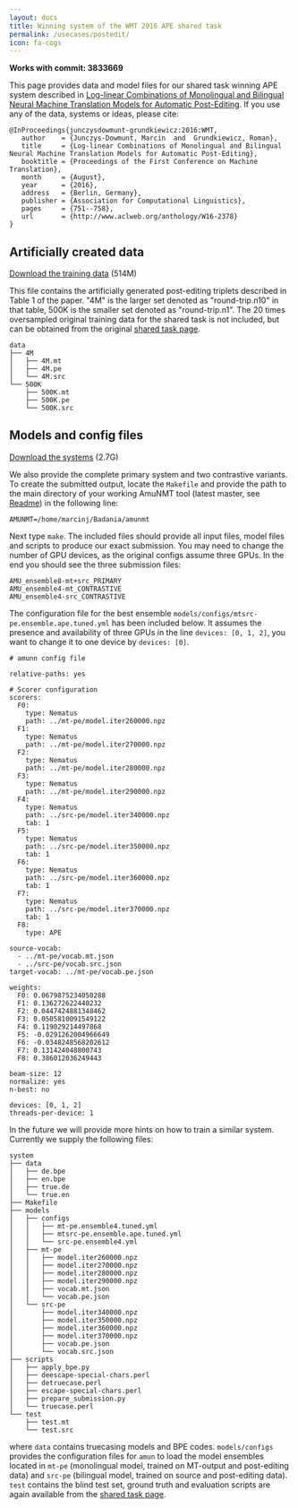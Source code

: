 ```yaml
---
layout: docs
title: Winning system of the WMT 2016 APE shared task
permalink: /usecases/postedit/
icon: fa-cogs
---
```


**Works with commit: 3833669**

This page provides data and model files for our shared task winning APE system described in [Log-linear Combinations of Monolingual and Bilingual Neural Machine Translation Models for Automatic Post-Editing](http://www.aclweb.org/anthology/W16-2378). If you use any of the data, systems or ideas, please cite:

    @InProceedings{junczysdowmunt-grundkiewicz:2016:WMT,
       author    = {Junczys-Dowmunt, Marcin  and  Grundkiewicz, Roman},
       title     = {Log-linear Combinations of Monolingual and Bilingual Neural Machine Translation Models for Automatic Post-Editing},
       booktitle = {Proceedings of the First Conference on Machine Translation},
       month     = {August},
       year      = {2016},
       address   = {Berlin, Germany},
       publisher = {Association for Computational Linguistics},
       pages     = {751--758},
       url       = {http://www.aclweb.org/anthology/W16-2378}
    }


## Artificially created data
[Download the training data](http://odkrywka.wmi.amu.edu.pl/static/data/ape/data.tgz) (514M)

This file contains the artificially generated post-editing triplets described in Table 1 of the paper. "4M" is the larger set denoted as "round-trip.n10" in that table, 500K is the smaller set denoted as "round-trip.n1". The 20 times oversampled original training data for the shared task is not included, but can be obtained from the original [shared task page](http://www.statmt.org/wmt16/ape-task.html).

    data
    ├── 4M
    │   ├── 4M.mt
    │   ├── 4M.pe
    │   └── 4M.src
    └── 500K
        ├── 500K.mt
        ├── 500K.pe
        └── 500K.src

## Models and config files
[Download the systems](http://odkrywka.wmi.amu.edu.pl/static/data/ape/system.tgz) (2.7G)

We also provide the complete primary system and two contrastive variants. To create the submitted output, locate the ```Makefile``` and provide the path to the main directory of your working AmuNMT tool (latest master, see [Readme](https://github.com/emjotde/amunmt/blob/master/README.md)) in the following line:

    AMUNMT=/home/marcinj/Badania/amunmt 

Next type ```make```. The included files should provide all input files, model files and scripts to produce our exact submission. You may need to change the number of GPU devices, as the original configs assume three GPUs. In the end you should see the three submission files:

    AMU_ensemble8-mt+src_PRIMARY
    AMU_ensemble4-mt_CONTRASTIVE
    AMU_ensemble4-src_CONTRASTIVE

The configuration file for the best ensemble ```models/configs/mtsrc-pe.ensemble.ape.tuned.yml``` has been included below. It assumes the presence and availability of three GPUs in the line ```devices: [0, 1, 2]```, you want to change it to one device by ```devices: [0]```. 

    # amunn config file

    relative-paths: yes

    # Scorer configuration
    scorers:
      F0:
        type: Nematus
        path: ../mt-pe/model.iter260000.npz
      F1:
        type: Nematus
        path: ../mt-pe/model.iter270000.npz
      F2:
        type: Nematus
        path: ../mt-pe/model.iter280000.npz
      F3:
        type: Nematus
        path: ../mt-pe/model.iter290000.npz
      F4:
        type: Nematus
        path: ../src-pe/model.iter340000.npz
        tab: 1
      F5:
        type: Nematus
        path: ../src-pe/model.iter350000.npz
        tab: 1
      F6:
        type: Nematus
        path: ../src-pe/model.iter360000.npz
        tab: 1
      F7:
        type: Nematus
        path: ../src-pe/model.iter370000.npz
        tab: 1
      F8:
        type: APE

    source-vocab:
      - ../mt-pe/vocab.mt.json
      - ../src-pe/vocab.src.json
    target-vocab: ../mt-pe/vocab.pe.json

    weights:
      F0: 0.0679875234050288
      F1: 0.136272622440232
      F2: 0.0447424881348462
      F3: 0.0505810091549122
      F4: 0.119029214497868
      F5: -0.0291262004966649
      F6: -0.0348248568202612
      F7: 0.131424048800743
      F8: 0.386012036249443

    beam-size: 12
    normalize: yes
    n-best: no

    devices: [0, 1, 2]
    threads-per-device: 1

In the future we will provide more hints on how to train a similar system. Currently we supply the following files:

    system
    ├── data
    │   ├── de.bpe
    │   ├── en.bpe
    │   ├── true.de
    │   └── true.en
    ├── Makefile
    ├── models
    │   ├── configs
    │   │   ├── mt-pe.ensemble4.tuned.yml
    │   │   ├── mtsrc-pe.ensemble.ape.tuned.yml
    │   │   └── src-pe.ensemble4.yml
    │   ├── mt-pe
    │   │   ├── model.iter260000.npz
    │   │   ├── model.iter270000.npz
    │   │   ├── model.iter280000.npz
    │   │   ├── model.iter290000.npz
    │   │   ├── vocab.mt.json
    │   │   └── vocab.pe.json
    │   └── src-pe
    │       ├── model.iter340000.npz
    │       ├── model.iter350000.npz
    │       ├── model.iter360000.npz
    │       ├── model.iter370000.npz
    │       ├── vocab.pe.json
    │       └── vocab.src.json
    ├── scripts
    │   ├── apply_bpe.py
    │   ├── deescape-special-chars.perl
    │   ├── detruecase.perl
    │   ├── escape-special-chars.perl
    │   ├── prepare_submission.py
    │   └── truecase.perl
    └── test
        ├── test.mt
        └── test.src

where ```data``` contains truecasing models and BPE codes. ```models/configs``` provides the configuration files for ```amun``` to load the model ensembles located in ```mt-pe``` (monolingual model, trained on MT-output and post-editing data) and ```src-pe``` (bilingual model, trained on source and post-editing data). ```test``` contains the blind test set, ground truth and evaluation scripts are again available from the [shared task page](http://www.statmt.org/wmt16/ape-task.html).